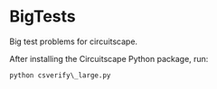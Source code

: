 BigTests
========

Big test problems for circuitscape.

After installing the Circuitscape Python package, run:
````
python csverify\_large.py
````

